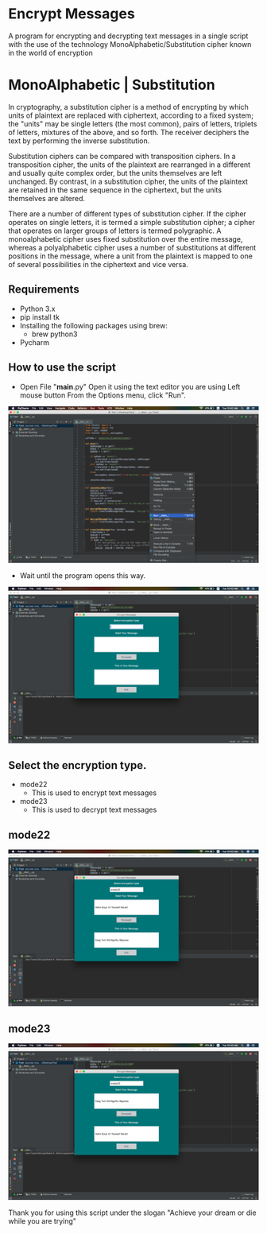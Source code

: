 # Encrypt Messages
A program for encrypting and decrypting text messages in a single script with the use of the technology MonoAlphabetic/Substitution cipher known in the world of encryption

# MonoAlphabetic | Substitution
In cryptography, a substitution cipher is a method of encrypting by which units of plaintext are replaced with ciphertext, according to a fixed system; the "units" may be single letters (the most common), pairs of letters, triplets of letters, mixtures of the above, and so forth. The receiver deciphers the text by performing the inverse substitution.

Substitution ciphers can be compared with transposition ciphers. In a transposition cipher, the units of the plaintext are rearranged in a different and usually quite complex order, but the units themselves are left unchanged. By contrast, in a substitution cipher, the units of the plaintext are retained in the same sequence in the ciphertext, but the units themselves are altered.

There are a number of different types of substitution cipher. If the cipher operates on single letters, it is termed a simple substitution cipher; a cipher that operates on larger groups of letters is termed polygraphic. A monoalphabetic cipher uses fixed substitution over the entire message, whereas a polyalphabetic cipher uses a number of substitutions at different positions in the message, where a unit from the plaintext is mapped to one of several possibilities in the ciphertext and vice versa.

## Requirements
* Python 3.x
* pip install tk
* Installing the following packages using brew:
	 * brew python3
* Pycharm 

## How to use the script
* Open File "__main__.py" Open it using the text editor you are using Left mouse button From the Options menu, click "Run".
<img src="images/1.png">

* Wait until the program opens this way.
<img src="images/2.png">

## Select the encryption type.
* mode22 
	* This is used to encrypt text messages
* mode23 
	* This is used to decrypt text messages
	
## mode22	
<img src="images/3.png">
	
## mode23 	
<img src="images/4.png">

Thank you for using this script under the slogan "Achieve your dream or die while you are trying"



